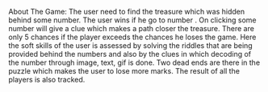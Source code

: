
About The Game:
    The user need to find the treasure which was hidden behind some number. The user wins if he go to number . On clicking some number will give a clue which makes a path closer the treasure. There are only 5 chances if the player exceeds the chances he loses the game. Here the soft skills of the user is assessed by solving the riddles that are being provided behind the numbers and also by the clues in which decoding of the number through image, text, gif is done. Two dead ends are there in the puzzle which makes the user to lose more marks. The result of all the players is also tracked.
